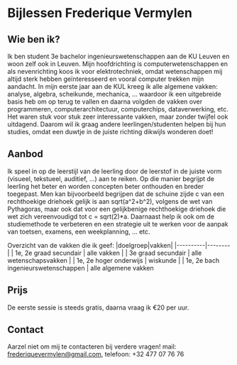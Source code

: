 # Bijlessen Frederique Vermylen
## Wie ben ik?
Ik ben student 3e bachelor ingenieurswetenschappen aan de KU Leuven en woon zelf ook in Leuven. Mijn hoofdrichting is computerwetenschappen en als nevenrichting koos ik voor elektrotechniek, omdat wetenschappen mij altijd sterk hebben geïnteresseerd en vooral computer trekken mijn aandacht. In mijn eerste jaar aan de KUL kreeg ik alle algemene vakken: analyse, algebra, scheikunde, mechanica, ... waardoor ik een uitgebreide basis heb om op terug te vallen en daarna volgden de vakken over programmeren, computerarchitectuur, computerchips, dataverwerking, etc. Het waren stuk voor stuk zeer interessante vakken, maar zonder twijfel ook uitdagend. Daarom wil ik graag andere leerlingen/studenten helpen bij hun studies, omdat een duwtje in de juiste richting dikwijls wonderen doet!

## Aanbod
Ik speel in op de leerstijl van de leerling door de leerstof in de juiste vorm (visueel, tekstueel, auditief, ...) aan te reiken. Op die manier begrijpt de  leerling het beter en worden concepten beter onthouden en breder toegepast. Men kan bijvoorbeeld begrijpen dat de schuine zijde c van een rechthoekige driehoek gelijk is aan sqrt(a^2+b^2), volgens de wet van Pythagoras, maar ook dat voor een gelijkbenige rechthoekige driehoek die wet zich vereenvoudigd tot c = sqrt(2)*a. 
Daarnaast help ik ook om de studiemethode te verbeteren en een strategie uit te werken voor de aanpak van toetsen, examens, een weekplanning, ... etc.

Overzicht van de vakken die ik geef:
|doelgroep|vakken|
|----------|--------|
| 1e, 2e graad secundair | alle vakken |
| 3e graad secundair | alle wetenschapsvakken |
| 1e, 2e hoger onderwijs | wiskunde |
| 1e, 2e bach ingenieurswetenschappen | alle algemene vakken 

## Prijs
De eerste sessie is steeds gratis, daarna vraag ik €20 per uur.

## Contact
Aarzel niet om mij te contacteren bij verdere vragen!
mail: frederiquevermylen@gmail.com, 
telefoon: +32 477 07 76 76
